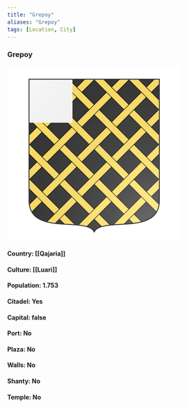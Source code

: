 ```yaml
---
title: "Grepoy"
aliases: "Grepoy"
tags: [Location, City]
---
```

### Grepoy
![](attachment/194930b9c754eb0ef13fe5046d801916.svg)

#### Country: [[Qajaria]]

#### Culture: [[Luari]]

#### Population: 1.753

#### Citadel: Yes

#### Capital: false

#### Port: No

#### Plaza: No

#### Walls: No

#### Shanty: No

#### Temple: No

